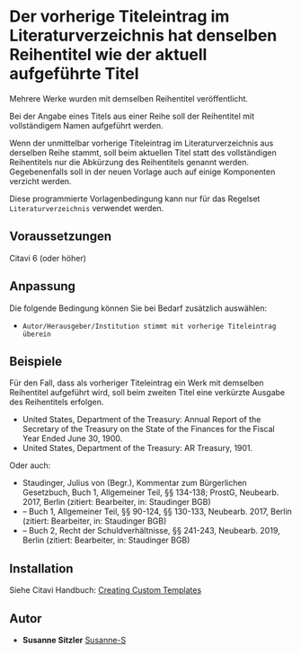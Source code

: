 # Der vorherige Titeleintrag im Literaturverzeichnis hat denselben Reihentitel wie der aktuell aufgeführte Titel

Mehrere Werke wurden mit demselben Reihentitel veröffentlicht.

Bei der Angabe eines Titels aus einer Reihe soll der Reihentitel mit vollständigem Namen aufgeführt werden. 

Wenn der unmittelbar vorherige Titeleintrag im Literaturverzeichnis aus derselben Reihe stammt, soll beim aktuellen Titel statt des vollständigen Reihentitels nur die Abkürzung des Reihentitels genannt werden. Gegebenenfalls soll in der neuen Vorlage auch auf einige Komponenten verzicht werden.

Diese programmierte Vorlagenbedingung kann nur für das Regelset `Literaturverzeichnis` verwendet werden.

## Voraussetzungen
Citavi 6 (oder höher)

## Anpassung

Die folgende Bedingung können Sie bei Bedarf zusätzlich auswählen:
- `Autor/Herausgeber/Institution stimmt mit vorherige Titeleintrag überein`

## Beispiele

Für den Fall, dass als vorheriger Titeleintrag ein Werk mit demselben Reihentitel aufgeführt wird, soll beim zweiten Titel eine verkürzte Ausgabe des Reihentitels erfolgen.

- United States, Department of the Treasury: Annual Report of the Secretary of the Treasury on the State of the Finances for the Fiscal Year Ended June 30, 1900.
- United States, Department of the Treasury: AR Treasury, 1901.

Oder auch:

- Staudinger, Julius von (Begr.), Kommentar zum Bürgerlichen Gesetzbuch, Buch 1, Allgemeiner Teil, §§ 134-138; ProstG, Neubearb. 2017, Berlin (zitiert: Bearbeiter, in: Staudinger BGB)
- – Buch 1, Allgemeiner Teil, §§ 90-124, §§ 130-133, Neubearb. 2017, Berlin (zitiert: Bearbeiter, in: Staudinger BGB)
- – Buch 2, Recht der Schuldverhältnisse, §§ 241-243, Neubearb. 2019, Berlin (zitiert: Bearbeiter, in: Staudinger BGB)

## Installation
Siehe Citavi Handbuch: [Creating Custom Templates](http://www.citavi.com/creating_custom_templates)

## Autor

* **Susanne Sitzler** [Susanne-S](https://github.com/Susanne-S)
